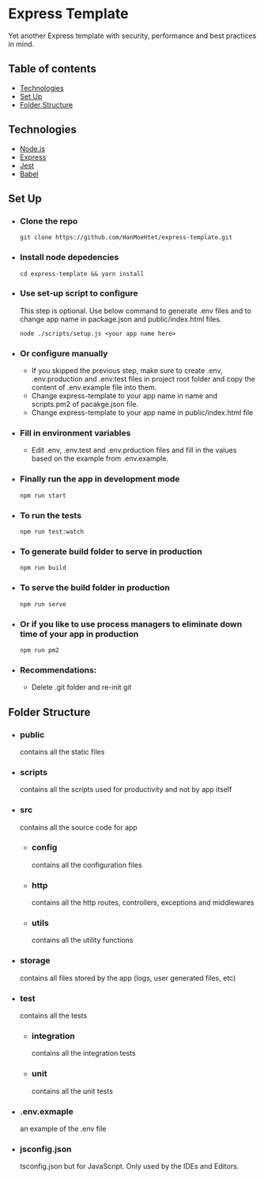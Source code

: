 # Express Template

Yet another Express template with security, performance and best practices in mind.

## Table of contents

- [Technologies](#technologies)
- [Set Up](#set-up)
- [Folder Structure](#folder-structure)

## Technologies

- [Node.js](https://nodejs.org)
- [Express](https://expressjs.com)
- [Jest](https://jestjs.io)
- [Babel](https://babeljs.io)

## Set Up

- ### Clone the repo

      git clone https://github.com/HanMoeHtet/express-template.git

- ### Install node depedencies

      cd express-template && yarn install

- ### Use set-up script to configure

  This step is optional. Use below command to generate .env files and to change app name in package.json and public/index.html files.

      node ./scripts/setup.js <your app name here>

- ### Or configure manually

  - If you skipped the previous step, make sure to create .env, .env.production and .env.test files in project root folder and copy the content of .env.example file into them.
  - Change express-template to your app name in name and scripts.pm2 of pacakge.json file.
  - Change express-template to your app name in public/index.html file

- ### Fill in environment variables

  - Edit .env, .env.test and .env.prduction files and fill in the values based on the example from .env.example.

- ### Finally run the app in development mode

      npm run start

- ### To run the tests
      npm run test:watch
- ### To generate build folder to serve in production

      npm run build

- ### To serve the build folder in production

      npm run serve

- ### Or if you like to use process managers to eliminate down time of your app in production

      npm run pm2

- ### Recommendations:
  - Delete .git folder and re-init git

## Folder Structure

- ### public

  contains all the static files

- ### scripts

  contains all the scripts used for productivity and not by app itself

- ### src

  contains all the source code for app

  - ### config
    contains all the configuration files
  - ### http
    contains all the http routes, controllers, exceptions and middlewares
  - ### utils
    contains all the utility functions

- ### storage

  contains all files stored by the app (logs, user generated files, etc)

- ### test

  contains all the tests

  - ### integration
    contains all the integration tests
  - ### unit
    contains all the unit tests

- ### .env.exmaple

  an example of the .env file

- ### jsconfig.json
  tsconfig.json but for JavaScript. Only used by the IDEs and Editors.

